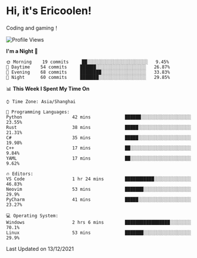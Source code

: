 # Hi, it's Ericoolen!
Coding and gaming！

<!--START_SECTION:waka-->
![Profile Views](http://img.shields.io/badge/Profile%20Views-2-blue)

**I'm a Night 🦉** 

```text
🌞 Morning    19 commits     ██░░░░░░░░░░░░░░░░░░░░░░░   9.45% 
🌆 Daytime    54 commits     ██████░░░░░░░░░░░░░░░░░░░   26.87% 
🌃 Evening    68 commits     ████████░░░░░░░░░░░░░░░░░   33.83% 
🌙 Night      60 commits     ███████░░░░░░░░░░░░░░░░░░   29.85%

```


📊 **This Week I Spent My Time On** 

```text
⌚︎ Time Zone: Asia/Shanghai

💬 Programming Languages: 
Python                   42 mins             ██████░░░░░░░░░░░░░░░░░░░   23.55% 
Rust                     38 mins             █████░░░░░░░░░░░░░░░░░░░░   21.31% 
C#                       35 mins             █████░░░░░░░░░░░░░░░░░░░░   19.98% 
C++                      17 mins             ██░░░░░░░░░░░░░░░░░░░░░░░   9.84% 
YAML                     17 mins             ██░░░░░░░░░░░░░░░░░░░░░░░   9.62%

🔥 Editors: 
VS Code                  1 hr 24 mins        ███████████░░░░░░░░░░░░░░   46.83% 
Neovim                   53 mins             ███████░░░░░░░░░░░░░░░░░░   29.9% 
PyCharm                  41 mins             █████░░░░░░░░░░░░░░░░░░░░   23.27%

💻 Operating System: 
Windows                  2 hrs 6 mins        █████████████████░░░░░░░░   70.1% 
Linux                    53 mins             ███████░░░░░░░░░░░░░░░░░░   29.9%

```


 Last Updated on 13/12/2021
<!--END_SECTION:waka-->

